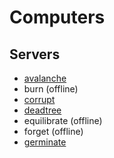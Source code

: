 Computers
===========

Servers
--------------
- [avalanche](https://avalanche.za3k.com)
- burn (offline)
- [corrupt](https://corrupt.za3k.com)
- [deadtree](https://deadtree.za3k.com)
- equilibrate (offline)
- forget (offline)
- [germinate](https://germinate.za3k.com)
